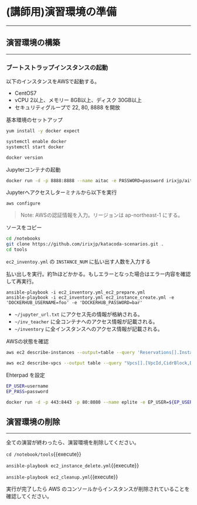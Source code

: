 # (講師用)演習環境の準備
---

## 演習環境の構築
---

### ブートストラップインスタンスの起動
以下のインスタンスをAWSで起動する。

- CentOS7
- vCPU 2以上、メモリー 8GB以上、ディスク 30GB以上
- セキュリティグループで 22, 80, 8888 を開放

基本環境のセットアップ
```bash
yum install -y docker expect

systemctl enable docker
systemctl start docker

docker version
```

Jupyterコンテナの起動
```bash
docker run -d -p 8888:8888 --name aitac -e PASSWORD=password irixjp/aitac-automation-jupyter:2.11.5
```

Jupyterへアクセスしターミナルから以下を実行
```
aws configure
```
> Note: AWSの認証情報を入力。リージョンは ap-northeast-1 にする。


ソースをコピー
```bash
cd /notebooks
git clone https://github.com/irixjp/katacoda-scenarios.git .
cd tools
```

`ec2_inventoy.yml` の `INSTANCE_NUM` に払い出す人数を入力する

払い出しを実行。約1hほどかかる。もしエラーとなった場合はエラー内容を確認して再実行。
```
ansible-playbook -i ec2_inventory.yml_ec2_prepare.yml
ansible-playbook -i ec2_inventory.yml ec2_instance_create.yml -e 'DOCKERHUB_USERNAME=foo' -e 'DOCKERHUB_PASSWORD=bar'
```

- `~/jupyter_url.txt` にアクセス先の情報が格納される。
- `~/inv_teacher` に全コンテナへのアクセス情報が記載される。
- `~/inventory` に全インスタンスへのアクセス情報が記載される。

AWSの状態を確認
```bash
aws ec2 describe-instances --output=table --query 'Reservations[].Instances[].{id:InstanceId,ipaddr:PublicIpAddress,state:State.Name,name:Tags[?Key==`Name`].Value|[0]}'

aws ec2 describe-vpcs --output table --query "Vpcs[].[VpcId,CidrBlock,DhcpOptionsId,State,OwnerId,InstanceTenancy]"
```


Ehterpad を設定
```bash
EP_USER=username
EP_PASS=password

docker run -d -p 443:8443 -p 80:8080 --name eplite -e EP_USER=${EP_USER:?} -e EP_PASS=${EP_PASS:?} irixjp/eplite:latest
```



## 演習環境の削除
---
全ての演習が終わったら、演習環境を削除してください。

`cd /notebook/tools`{{execute}}

`ansible-playbook ec2_instance_delete.yml`{{execute}}

`ansible-playbook ec2_cleanup.yml`{{execute}}

実行が完了したら AWS のコンソールからインスタンスが削除されていることを確認してください。
